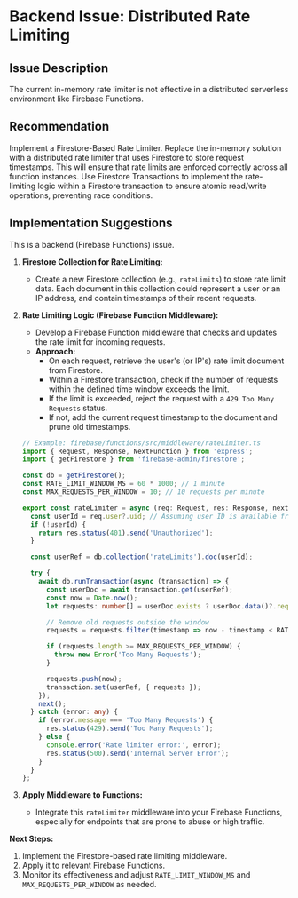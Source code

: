 # Backend Issue: Distributed Rate Limiting

## Issue Description

The current in-memory rate limiter is not effective in a distributed serverless environment like Firebase Functions.

## Recommendation

Implement a Firestore-Based Rate Limiter. Replace the in-memory solution with a distributed rate limiter that uses Firestore to store request timestamps. This will ensure that rate limits are enforced correctly across all function instances. Use Firestore Transactions to implement the rate-limiting logic within a Firestore transaction to ensure atomic read/write operations, preventing race conditions.

## Implementation Suggestions

This is a backend (Firebase Functions) issue.

1.  **Firestore Collection for Rate Limiting:**
    *   Create a new Firestore collection (e.g., `rateLimits`) to store rate limit data. Each document in this collection could represent a user or an IP address, and contain timestamps of their recent requests.

2.  **Rate Limiting Logic (Firebase Function Middleware):**
    *   Develop a Firebase Function middleware that checks and updates the rate limit for incoming requests.
    *   **Approach:**
        *   On each request, retrieve the user's (or IP's) rate limit document from Firestore.
        *   Within a Firestore transaction, check if the number of requests within the defined time window exceeds the limit.
        *   If the limit is exceeded, reject the request with a `429 Too Many Requests` status.
        *   If not, add the current request timestamp to the document and prune old timestamps.

    ```typescript
    // Example: firebase/functions/src/middleware/rateLimiter.ts
    import { Request, Response, NextFunction } from 'express';
    import { getFirestore } from 'firebase-admin/firestore';

    const db = getFirestore();
    const RATE_LIMIT_WINDOW_MS = 60 * 1000; // 1 minute
    const MAX_REQUESTS_PER_WINDOW = 10; // 10 requests per minute

    export const rateLimiter = async (req: Request, res: Response, next: NextFunction) => {
      const userId = req.user?.uid; // Assuming user ID is available from auth middleware
      if (!userId) {
        return res.status(401).send('Unauthorized');
      }

      const userRef = db.collection('rateLimits').doc(userId);

      try {
        await db.runTransaction(async (transaction) => {
          const userDoc = await transaction.get(userRef);
          const now = Date.now();
          let requests: number[] = userDoc.exists ? userDoc.data()?.requests || [] : [];

          // Remove old requests outside the window
          requests = requests.filter(timestamp => now - timestamp < RATE_LIMIT_WINDOW_MS);

          if (requests.length >= MAX_REQUESTS_PER_WINDOW) {
            throw new Error('Too Many Requests');
          }

          requests.push(now);
          transaction.set(userRef, { requests });
        });
        next();
      } catch (error: any) {
        if (error.message === 'Too Many Requests') {
          res.status(429).send('Too Many Requests');
        } else {
          console.error('Rate limiter error:', error);
          res.status(500).send('Internal Server Error');
        }
      }
    };
    ```

3.  **Apply Middleware to Functions:**
    *   Integrate this `rateLimiter` middleware into your Firebase Functions, especially for endpoints that are prone to abuse or high traffic.

**Next Steps:**
1.  Implement the Firestore-based rate limiting middleware.
2.  Apply it to relevant Firebase Functions.
3.  Monitor its effectiveness and adjust `RATE_LIMIT_WINDOW_MS` and `MAX_REQUESTS_PER_WINDOW` as needed.
